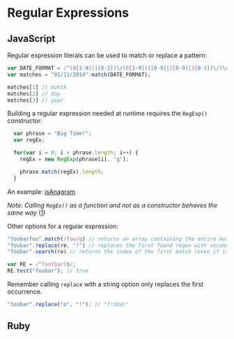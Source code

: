 # Regular Expressions

## JavaScript

Regular expression literals can be used to match or replace a pattern:

```JavaScript
var DATE_FORMAT = /^(0[1-9]|1[0-2])\/(0[1-9]|1[0-9]|2[0-9]|3[0-1])\/(\d{4})$/;
var matches = "01/11/2014".match(DATE_FORMAT);

matches[1] // month
matches[2] // day
matches[3] // year
```

Building a regular expression needed at runtime requires the `RegExp()` constructor:

```JavaScript
  var phrase = "Big Time!";
  var regEx;

  for(var i = 0; i < phrase.length; i++) {
    regEx = new RegExp(phrase[i], "g");

    phrase.match(regEx).length;
  }
```
An example: [isAnagram](./example.js)

*Note: Calling `RegEx()` as a function and not as a constructor behaves the same way* ([1](../../references.md))

Other options for a regular expression:
```JavaScript
"foobarfoo".match(/foo/g) // returns an array containing the entire match result and any parentheses-captured matched results; null if there were no matches.
"foobar".replace(re, "!") // replaces the first found regex with second parameter (unless it is a global search)
"foobar".search(re) // returns the index of the first match (even if it is a global search)

var RE = /^foo(bar)$/;
RE.test("foobar"); // true
```

Remember calling `replace` with a string option only replaces the first occurrence.
```JavaScript
"foobar".replace("o", "!"); // "f!obar"
```

## Ruby
